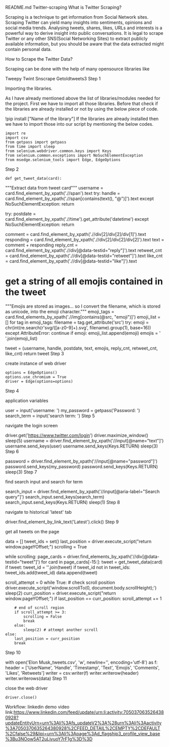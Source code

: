 README.md
Twitter-scraping What is Twitter Scraping?

Scraping is a technique to get information from Social Network sites. Scraping Twitter can yield many insights into sentiments, opinions and social media trends. Analysing tweets, shares, likes, URLs and interests is a powerful way to derive insight into public conversations. It is legal to scrape Twitter or any other SNS(Social Networking Sites) to extract publicly available information, but you should be aware that the data extracted might contain personal data.

How to Scrape the Twitter Data?

Scraping can be done with the help of many opensource libraries like

Tweepy
Twint
Snscrape
Getoldtweets3
Step 1

Importing the libraries.

As I have already mentioned above the list of libraries/modules needed for the project. First we have to import all those libraries. Before that check if the libraries are already installed or not by using the below piece of code.

!pip install ["Name of the library"]
If the libraries are already installed then we have to import those into our script by mentioning the below codes.

    import re
    import csv
    from getpass import getpass
    from time import sleep
    from selenium.webdriver.common.keys import Keys
    from selenium.common.exceptions import NoSuchElementException
    from msedge.selenium_tools import Edge, EdgeOptions
Step 2

    def get_tweet_data(card):
"""Extract data from tweet card"""
username = card.find_element_by_xpath('.//span').text
try:
    handle = card.find_element_by_xpath('.//span[contains(text(), "@")]').text
except NoSuchElementException:
    return

try:
    postdate = card.find_element_by_xpath('.//time').get_attribute('datetime')
except NoSuchElementException:
    return

comment = card.find_element_by_xpath('.//div[2]/div[2]/div[1]').text
responding = card.find_element_by_xpath('.//div[2]/div[2]/div[2]').text
text = comment + responding
reply_cnt = card.find_element_by_xpath('.//div[@data-testid="reply"]').text
retweet_cnt = card.find_element_by_xpath('.//div[@data-testid="retweet"]').text
like_cnt = card.find_element_by_xpath('.//div[@data-testid="like"]').text

# get a string of all emojis contained in the tweet
"""Emojis are stored as images... so I convert the filename, which is stored as unicode, into 
the emoji character."""
emoji_tags = card.find_elements_by_xpath('.//img[contains(@src, "emoji")]')
emoji_list = []
for tag in emoji_tags:
    filename = tag.get_attribute('src')
    try:
        emoji = chr(int(re.search(r'svg\/([a-z0-9]+)\.svg', filename).group(1), base=16))
    except AttributeError:
        continue
    if emoji:
        emoji_list.append(emoji)
emojis = ' '.join(emoji_list)

tweet = (username, handle, postdate, text, emojis, reply_cnt, retweet_cnt, like_cnt)
return tweet
Step 3

create instance of web driver

    options = EdgeOptions()
    options.use_chromium = True
    driver = Edge(options=options)
Step 4

application variables

 user = input('username: ')
 my_password = getpass('Password: ')
 search_term = input('search term: ')
Step 5

navigate the login screen

   driver.get('https://www.twitter.com/login')
   driver.maximize_window()
   sleep(5)
   username = driver.find_element_by_xpath('//input[@name="text"]')
   username.send_keys(user)
   username.send_keys(Keys.RETURN)
   sleep(3)
Step 6

 password = driver.find_element_by_xpath('//input[@name="password"]')
 password.send_keys(my_password)
 password.send_keys(Keys.RETURN)
 sleep(3)
Step 7

find search input and search for term

 search_input = driver.find_element_by_xpath('//input[@aria-label="Search query"]')
 search_input.send_keys(search_term)
 search_input.send_keys(Keys.RETURN)
 sleep(1)
Step 8

navigate to historical 'latest' tab

 driver.find_element_by_link_text('Latest').click()
Step 9

get all tweets on the page

data = []
tweet_ids = set()
 last_position = driver.execute_script("return window.pageYOffset;")
   scrolling = True

 while scrolling:
   page_cards = driver.find_elements_by_xpath('//div[@data-testid="tweet"]')
  for card in page_cards[-15:]:
    tweet = get_tweet_data(card)
    if tweet:
        tweet_id = ''.join(tweet)
        if tweet_id not in tweet_ids:
            tweet_ids.add(tweet_id)
            data.append(tweet)
        
scroll_attempt = 0
while True:
    # check scroll position
    driver.execute_script('window.scrollTo(0, document.body.scrollHeight);')
    sleep(2)
    curr_position = driver.execute_script("return window.pageYOffset;")
    if last_position == curr_position:
        scroll_attempt += 1
        
        # end of scroll region
        if scroll_attempt >= 3:
            scrolling = False
            break
        else:
            sleep(2) # attempt another scroll
    else:
        last_position = curr_position
        break
Step 10

 with open('Elon Musk_tweets.csv', 'w', newline='', encoding='utf-8') as f:
header = ['UserName', 'Handle', 'Timestamp', 'Text', 'Emojis', 'Comments', 'Likes', 'Retweets']
writer = csv.writer(f)
writer.writerow(header)
writer.writerows(data)
Step 11

close the web driver

    driver.close()
    
 Workflow:
 linkedin demo video link:https://www.linkedin.com/feed/update/urn:li:activity:7050370635264380928?updateEntityUrn=urn%3Ali%3Afs_updateV2%3A%28urn%3Ali%3Aactivity%3A7050370635264380928%2CFEED_DETAIL%2CEMPTY%2CDEFAULT%2Cfalse%29&lipi=urn%3Ali%3Apage%3Ad_flagship3_profile_view_base%3Bu3NOow5AT2uLjvuoY7rF1g%3D%3D
